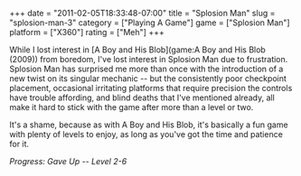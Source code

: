 +++
date = "2011-02-05T18:33:48-07:00"
title = "Splosion Man"
slug = "splosion-man-3"
category = ["Playing A Game"]
game = ["Splosion Man"]
platform = ["X360"]
rating = ["Meh"]
+++

While I lost interest in [A Boy and His Blob](game:A Boy and His Blob (2009)) from boredom, I've lost interest in Splosion Man due to frustration.  Splosion Man has surprised me more than once with the introduction of a new twist on its singular mechanic -- but the consistently poor checkpoint placement, occasional irritating platforms that require precision the controls have trouble affording, and blind deaths that I've mentioned already, all make it hard to stick with the game after more than a level or two.

It's a shame, because as with A Boy and His Blob, it's basically a fun game with plenty of levels to enjoy, as long as you've got the time and patience for it.

<i>Progress: Gave Up -- Level 2-6</i>